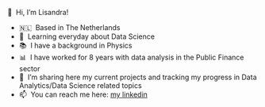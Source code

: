 👋  Hi, I’m Lisandra!

- 🇳🇱  Based in The Netherlands
- 🔭  Learning everyday about Data Science
- 📚  I have a background in Physics
- 📊  I have worked for 8 years with data analysis in the Public Finance sector
- 👀  I’m sharing here my current projects and tracking my progress in Data Analytics/Data Science related topics
- 📫  You can reach me here: [my linkedin](https://www.linkedin.com/in/lisandra-pataro-728155105/)
